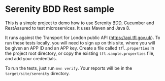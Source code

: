 # Serenity BDD Rest sample

This is a simple project to demo how to use Serenity BDD, Cucumber and RestAssured to test microservices. It uses Maven and Java 8.

It runs against the Transport for London public API (https://api.tfl.gov.uk). To run these tests locally, you will need to sign up on this site, where you will be given an APP ID and an APP key. Create a file called `tfl.properties` in the project root directory, or copy the existing `tfl.sample.properties` file, and add your credentials.

To run the tests, just run `mvn verify`. Your reports will be in the `target/site/serenity` directory.
